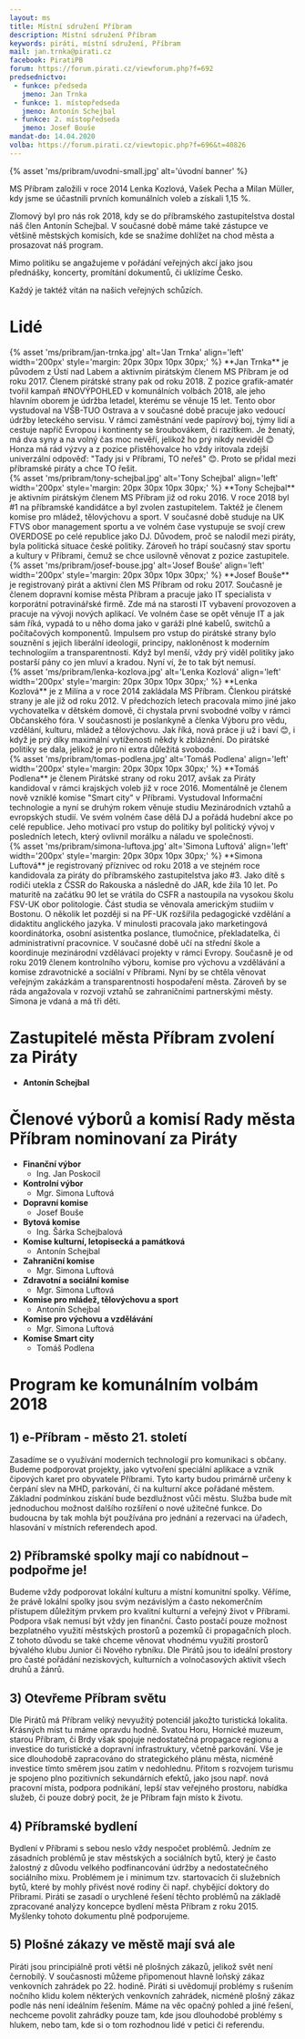 ```yaml
---
layout: ms
title: Místní sdružení Příbram
description: Místní sdružení Příbram
keywords: piráti, místní sdružení, Příbram
mail: jan.trnka@pirati.cz
facebook: PiratiPB
forum: https://forum.pirati.cz/viewforum.php?f=692
predsednictvo:
 - funkce: předseda
   jmeno: Jan Trnka
 - funkce: 1. místopředseda
   jmeno: Antonín Schejbal
 - funkce: 2. místopředseda
   jmeno: Josef Bouše
mandat-do: 14.04.2020
volba: https://forum.pirati.cz/viewtopic.php?f=696&t=40826
---
```

{% asset 'ms/pribram/uvodni-small.jpg' alt='úvodní banner' %}

MS Příbram založili v roce 2014 Lenka Kozlová, Vašek Pecha a Milan Müller,  kdy jsme se  účastnili prvních komunálních voleb a získali 1,15 %.

Zlomový byl pro nás rok 2018, kdy se do příbramského zastupitelstva dostal náš člen Antonín Schejbal. V současné době máme také zástupce ve většině městských komisích, kde se snažíme dohlížet na chod města a prosazovat náš program.

Mimo politiku se angažujeme v pořádání veřejných akcí jako jsou přednášky, koncerty, promítání dokumentů, či uklízíme Česko.

Každý je taktéž vítán na našich veřejných schůzích.

# Lidé

<div markdown="1" class="c-profile-badge">
{% asset 'ms/pribram/jan-trnka.jpg' alt='Jan Trnka' align='left' width='200px' style='margin: 20px 30px 10px 30px;' %} **Jan Trnka** je původem z Ústí nad Labem a aktivním pirátským členem MS Příbram je od roku 2017. Členem pirátské strany pak od roku 2018. Z pozice grafik-amatér tvořil kampaň #NOVÝPOHLED v komunálních volbách 2018, ale jeho hlavním oborem je údržba letadel, kterému se věnuje 15 let. Tento obor vystudoval na VŠB-TUO Ostrava a v současné době pracuje jako vedoucí údržby leteckého servisu. V rámci zaměstnání vede papírový boj, týmy lidí a cestuje napříč Evropou i kontinenty se šroubovákem, či razítkem. Je ženatý, má dva syny a na volný čas moc nevěří, jelikož ho prý nikdy neviděl 😊 Honza má rád výzvy a z pozice přistěhovalce ho vždy iritovala zdejší univerzální odpověď: "Tady jsi v Příbrami, TO neřeš" 😊.  Proto se přidal mezi příbramské piráty a chce TO řešit.
</div>

<div markdown="1" class="c-profile-badge">
{% asset 'ms/pribram/tony-schejbal.jpg' alt='Tony Schejbal' align='left' width='200px' style='margin: 20px 30px 10px 30px;' %} **Tony Schejbal** je aktivním pirátským členem MS Příbram již od roku 2016. V roce 2018 byl #1 na příbramské kandidátce a byl zvolen zastupitelem. Taktéž je členem komise pro mládež, tělovýchovu a sport. V současné době studuje na UK FTVS obor management sportu a ve volném čase vystupuje se svojí crew OVERDOSE po celé republice jako DJ. Důvodem, proč se nalodil mezi piráty, byla politická situace české politiky. Zároveň ho trápí současný stav sportu a kultury v Příbrami, čemuž se chce usilovně věnovat z pozice zastupitele.
</div>

<div markdown="1" class="c-profile-badge">
{% asset 'ms/pribram/josef-bouse.jpg' alt='Josef Bouše' align='left' width='200px' style='margin: 20px 30px 10px 30px;' %} **Josef Bouše** je registrovaný pirát a aktivní člen MS Příbram od roku 2017. Současně je členem dopravní komise města Příbram a pracuje jako IT specialista v korporátní potravinářské firmě. Zde má na starosti IT vybavení provozoven a pracuje na vývoji nových aplikací. Ve volném čase se opět věnuje IT a jak sám říká, vypadá to u něho doma jako v garáži plné kabelů, switchů a počítačových komponentů. Impulsem pro vstup do pirátské strany bylo souznění s jejich liberální ideologií, principy, nakloněnost k moderním technologiím a transparentnosti. Když byl menší, vždy prý viděl politiky jako postarší pány co jen mluví a kradou. Nyní ví, že to tak být nemusí.
</div>

<div markdown="1" class="c-profile-badge">
{% asset 'ms/pribram/lenka-kozlova.jpg' alt='Lenka Kozlová' align='left' width='200px' style='margin: 20px 30px 10px 30px;' %} **Lenka Kozlová** je z Milína a v roce 2014 zakládala MS Příbram. Členkou pirátské strany je ale již od roku 2012. V předchozích letech pracovala mimo jiné jako vychovatelka v dětském domově, či chystala první svobodné volby v rámci Občanského fóra. V současnosti je poslankyně a členka Výboru pro vědu, vzdělání, kulturu, mládež a tělovýchovu. Jak říká, nová práce ji už i baví 😊, i když je prý díky maximální vytíženosti někdy k zbláznění. Do pirátské politiky se dala, jelikož je pro ni extra důležitá svoboda.
</div>

<div markdown="1" class="c-profile-badge">
{% asset 'ms/pribram/tomas-podlena.jpg' alt='Tomáš Podlena' align='left' width='200px' style='margin: 20px 30px 10px 30px;' %} **Tomáš Podlena** je členem Pirátské strany od roku 2017, avšak za Piráty kandidoval v rámci krajských voleb již v roce 2016. Momentálně je členem nově vzniklé komise "Smart city" v Příbrami. Vystudoval Informační technologie a nyní se druhým rokem věnuje studiu Mezinárodních vztahů a evropských studií. Ve svém volném čase dělá DJ a pořádá hudební akce po celé republice. Jeho motivací pro vstup do politiky byl politický vývoj v posledních letech, který ovlivnil morálku a náladu ve společnosti.
</div>

<div markdown="1" class="c-profile-badge">
{% asset 'ms/pribram/simona-luftova.jpg' alt='Simona Luftová' align='left' width='200px' style='margin: 20px 30px 10px 30px;' %} **Simona Luftová** je registrovaný příznivec od roku 2018 a ve stejném roce kandidovala za piráty do příbramského zastupitelstva jako #3. Jako dítě s rodiči utekla z ČSSR do Rakouska a následně do JAR, kde žila 10 let. Po maturitě na začátku 90 let se vrátila do CSFR a nastoupila na vysokou školu FSV-UK obor politologie. Část studia se věnovala americkým studiím v Bostonu. O několik let později si na PF-UK rozšířila pedagogické vzdělání a didaktitu anglického jazyka. V minulosti pracovala jako marketingová koordinátorka, osobní asistentka poslance, tlumočnice, překladatelka, či administrativní pracovnice. V současné době učí na střední škole a koordinuje mezinárodní vzdělávací projekty v rámci Evropy. Současně je od roku 2019 členem kontrolního výboru, komise pro výchovu a vzdělávání a komise zdravotnické a sociální v Příbrami. Nyní by se chtěla věnovat veřejným zakázkám a transparentnosti hospodaření města. Zároveň by se ráda angažovala v rozvoji vztahů se zahraničními partnerskými městy. Simona je vdaná a má tři děti.
</div>

# Zastupitelé města Příbram zvolení za Piráty

* **Antonín Schejbal**

# Členové výborů a komisí Rady města Příbram nominovaní za Piráty

* **Finanční výbor**
  * Ing. Jan Poskocil
* **Kontrolní výbor**
  * Mgr. Simona Luftová
* **Dopravní komise**
  * Josef Bouše
* **Bytová komise**
  * Ing. Šárka Schejbalová
* **Komise kulturní, letopisecká a památková**
  * Antonín Schejbal
* **Zahraniční komise**
  * Mgr. Simona Luftová
* **Zdravotní a sociální komise**
  * Mgr. Simona Luftová
* **Komise pro mládež, tělovýchovu a sport**
  * Antonín Schejbal
* **Komise pro výchovu a vzdělávání**
  * Mgr. Simona Luftová
* **Komise Smart city**
  * Tomáš Podlena

# Program ke komunálním volbám 2018

## 1) e-Příbram - město 21. století
Zasadíme se o využívání moderních technologií pro komunikaci s občany. Budeme podporovat projekty, jako vytvoření speciální aplikace a vznik čipových karet pro obyvatele Příbrami. Tyto karty budou primárně určeny k čerpání slev na MHD, parkování, či na kulturní akce pořádané městem. Základní podmínkou získání bude bezdlužnost vůči městu. Služba bude mít jednoduchou možnost dalšího rozšíření o nové užitečné funkce. Do budoucna by tak mohla být používána pro jednání a rezervaci na úřadech, hlasování v místních referendech apod.

 ## 2) Příbramské spolky mají co nabídnout – podpořme je! 
Budeme vždy podporovat lokální kulturu a místní komunitní spolky. Věříme, že právě lokální spolky jsou svým nezávislým a často nekomerčním přístupem důležitým prvkem pro kvalitní kulturní a veřejný život v Příbrami. Podpora však nemusí být vždy jen finanční. Často postačí pouze možnost bezplatného využití městských prostorů a pozemků či propagačních ploch. Z tohoto důvodu se také chceme věnovat vhodnému využití prostorů bývalého klubu Junior či Nového rybníku. Dle Pirátů jsou to ideální prostory pro časté pořádání neziskových, kulturních a volnočasových aktivit všech druhů a žánrů. 

## 3) Otevřeme Příbram světu
Dle Pirátů má Příbram veliký nevyužitý potenciál jakožto turistická lokalita. Krásných míst tu máme opravdu hodně. Svatou Horu, Hornické muzeum, starou Příbram, či Brdy však spojuje nedostatečná propagace regionu a investice do turistické a dopravní infrastruktury, včetně parkování. Vše je sice dlouhodobě zapracováno do strategického plánu města, nicméně investice tímto směrem jsou zatím v nedohlednu. Přitom s rozvojem turismu je spojeno plno pozitivních sekundárních efektů, jako jsou např. nová pracovní místa, podpora podnikání, lepší stav veřejného prostoru, nabídka služeb, či pouze dobrý pocit, že je Příbram fajn místo k životu.

## 4) Příbramské bydlení
Bydlení v Příbrami s sebou neslo vždy nespočet problémů. Jedním ze zásadních problémů je stav městských a sociálních bytů, který je často žalostný z důvodu velkého podfinancování údržby a nedostatečného sociálního mixu. Problémem je i minimum tzv. startovacích či služebních bytů, které by mohly přivést nové rodiny či např. chybějící doktory do Příbrami. Piráti se zasadí o urychlené řešení těchto problémů na základě zpracované analýzy koncepce bydlení města Příbram z roku 2015. Myšlenky tohoto dokumentu plně podporujeme.

## 5) Plošné zákazy ve městě mají svá ale
Piráti jsou principiálně proti větši ně plošných zákazů, jelikož svět není černobílý. V současnosti můžeme připomenout hlavně loňský zákaz venkovních zahrádek po 22. hodině. Piráti si uvědomují problémy s rušením nočního klidu kolem některých venkovních zahrádek, nicméně plošný zákaz podle nás není ideálním řešením. Máme na věc opačný pohled a jiné řešení, nechceme povolit zahrádky pouze tam, kde jsou dlouhodobé problémy s hlukem, nebo tam, kde si o tom rozhodnou lidé v petici či referendu. 


